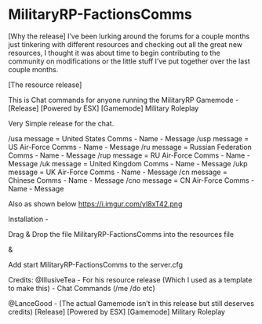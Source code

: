 # MilitaryRP-FactionsComms
[Why the release]
I’ve been lurking around the forums for a couple months just tinkering with different resources and checking out all the great new resources, I thought it was about time to begin contributing to the community on modifications or the little stuff I’ve put together over the last couple months.

[The resource release]

This is Chat commands for anyone running the MilitaryRP Gamemode - [Release] [Powered by ESX] [Gamemode] Military Roleplay

Very Simple release for the chat.

/usa message = United States Comms - Name - Message
/usp message = US Air-Force Comms - Name - Message
/ru message = Russian Federation Comms - Name - Message
/rup message = RU Air-Force Comms - Name - Message
/uk message = United Kingdom Comms - Name - Message
/ukp message = UK Air-Force Comms - Name - Message
/cn message = Chinese Comms - Name - Message
/cno message = CN Air-Force Comms - Name - Message

Also as shown below
https://i.imgur.com/yI8xT42.png

Installation -

Drag & Drop the file MilitaryRP-FactionsComms into the resources file

&

Add start MilitaryRP-FactionsComms to the server.cfg

Credits:
@IllusiveTea - For his resource release (Which I used as a template to make this) - Chat Commands (/me /do etc)

@LanceGood - (The actual Gamemode isn’t in this release but still deserves credits) [Release] [Powered by ESX] [Gamemode] Military Roleplay
